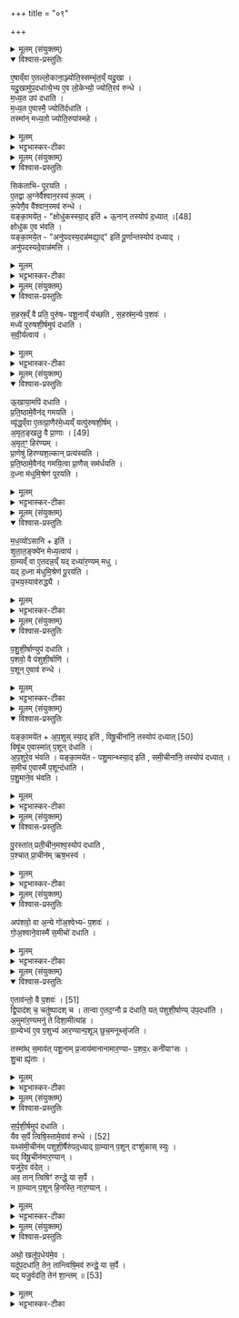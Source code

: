 +++
title = "०९"

+++

<details><summary>मूलम् (संयुक्तम्)</summary>

ए॒षाव्ँवा ए॒तल्लो॒काना॒ञ्ज्योति॒स्सम्भृ॑त॒य्ँयदु॒खा यदु॒खामु॑प॒दधा॑त्ये॒भ्य ए॒व लो॒केभ्यो॒ ज्योति॒रव॑ रुन्द्धे मध्य॒त उप॑ दधाति मध्य॒त ए॒वास्मै॒ ज्योति॑र्दधाति॒ तस्मा॑न्मध्य॒तो ज्योति॒रुपा॑स्महे॒
</details>

<details open><summary>विश्वास-प्रस्तुतिः</summary>

ए॒षाव्ँवा ए॒तल्लो॒काना॒ञ्ज्योति॒स्सम्भृ॑त॒य्ँ यदु॒खा ।  
यदु॒खामु॑प॒दधा॑त्ये॒भ्य ए॒व लो॒केभ्यो॒ ज्योति॒रव॑ रुन्धे ।  
म॒ध्य॒त उप॑ दधाति ।  
म॒ध्य॒त ए॒वास्मै॒ ज्योति॑र्दधाति ।  
तस्मा॑न् मध्य॒तो ज्योति॒रुपा॑स्महे ।  
</details>

<details><summary>मूलम्</summary>

ए॒षाव्ँवा ए॒तल्लो॒काना॒ञ्ज्योति॒स्सम्भृ॑त॒य्ँ यदु॒खा ।  
यदु॒खामु॑प॒दधा॑त्ये॒भ्य ए॒व लो॒केभ्यो॒ ज्योति॒रव॑ रुन्धे ।  
म॒ध्य॒त उप॑ दधाति ।  
म॒ध्य॒त ए॒वास्मै॒ ज्योति॑र्दधाति ।  
तस्मा॑न् मध्य॒तो ज्योति॒रुपा॑स्महे ।  
</details>

<details><summary>भट्टभास्कर-टीका</summary>

1एषां वा इत्यादि ॥ मुख्योखोपधानविधिः । मध्यत इति । देहस्य मध्ये ज्योतिः ऐश्वरमुपास्महे सर्वेऽपि वयम् ॥
</details>

<details><summary>मूलम् (संयुक्तम्)</summary>

सिक॑ताभिᳶ पूरयत्ये॒तद्वा अ॒ग्नेर्वै॑श्वान॒रस्य॑ रू॒पꣳ रू॒पेणै॒व वै॑श्वान॒रमव॑ रुन्द्धे॒ यङ्का॒मये॑त॒ क्षोधु॑कस्स्या॒दित्यू॒नान्तस्योप॑ [48]  
द॒ध्या॒त्क्षोधु॑क ए॒व भ॑वति॒ यङ्का॒मये॒तानु॑पदस्य॒दन्न॑मद्या॒दिति॑ पू॒र्णान्तस्योप॑ दध्या॒दनु॑पदस्यदे॒वान्न॑मत्ति
</details>

<details open><summary>विश्वास-प्रस्तुतिः</summary>

सिक॑ताभिᳶ पूरयति ।  
ए॒तद्वा अ॒ग्नेर्वै॑श्वान॒रस्य॑ रू॒पम् ।  
रू॒पेणै॒व वै॑श्वान॒रमव॑ रुन्धे ।  
यङ्का॒मये॑त॒ - "क्षोधु॑कस्स्या॒द् इति॑ + ऊ॒नान् तस्योप॑  द॒ध्यात् ।[48]  
क्षोधु॑क ए॒व भ॑वति ।  
यङ्का॒मये॒त - "अनु॑पदस्य॒दन्न॑मद्या॒द्" इति॑ पू॒र्णान्तस्योप॑ दध्याद् ।  
अनु॑पदस्यदे॒वान्न॑मत्ति ।   
</details>

<details><summary>मूलम्</summary>

सिक॑ताभिᳶ पूरयति ।  
ए॒तद्वा अ॒ग्नेर्वै॑श्वान॒रस्य॑ रू॒पम् ।  
रू॒पेणै॒व वै॑श्वान॒रमव॑ रुन्धे ।  
यङ्का॒मये॑त॒ - "क्षोधु॑कस्स्या॒द् इति॑ + ऊ॒नान् तस्योप॑  द॒ध्यात् ।[48]  
क्षोधु॑क ए॒व भ॑वति ।  
यङ्का॒मये॒त - "अनु॑पदस्य॒दन्न॑मद्या॒द्" इति॑ पू॒र्णान्तस्योप॑ दध्याद् ।  
अनु॑पदस्यदे॒वान्न॑मत्ति ।   
</details>

<details><summary>भट्टभास्कर-टीका</summary>

2सिकताभिरित्यादि ॥ गतम् । क्षोधुकः क्षुच्छीलः । छान्दस उकञ् । अनुपदस्यत् अक्षीयमाणम् । दसु उपक्षये, दैवादिकः ॥
</details>

<details><summary>मूलम् (संयुक्तम्)</summary>

स॒हस्र॒व्ँवै प्रति॒ पुरु॑षᳶ पशू॒नाय्ँय॑च्छति स॒हस्र॑म॒न्ये प॒शवो॒ मध्ये॑ पुरुषशी॒र्षमुप॑ दधाति सवीर्य॒त्वाय
</details>

<details open><summary>विश्वास-प्रस्तुतिः</summary>

स॒हस्र॒व्ँ वै प्रति॒ पुरु॑षᳶ पशू॒नाय्ँ य॑च्छति , स॒हस्र॑म॒न्ये प॒शवः॑ ।   
मध्ये॑ पुरुषशी॒र्षमुप॑ दधाति ।  
स॒वी॒र्यत्वाय॑ ।  
</details>

<details><summary>मूलम्</summary>

स॒हस्र॒व्ँ वै प्रति॒ पुरु॑षᳶ पशू॒नाय्ँ य॑च्छति , स॒हस्र॑म॒न्ये प॒शवः॑ ।   
मध्ये॑ पुरुषशी॒र्षमुप॑ दधाति ।  
स॒वी॒र्यत्वाय॑ ।  
</details>

<details><summary>भट्टभास्कर-टीका</summary>

3सहस्रं वा इति ॥ पुरुषशीर्षोपधानविधिः । येषामत्र शिरांसि उपधीयन्ते पुरुषाश्ववृषभवृष्णिबस्तानां तेषां मध्ये एक एव पुरुष उपधीयमानशिरस्कः प्रपशूनां सहस्रं प्रतियच्छति यजमानाय, तस्मात् सहस्रसम्मितं पुरुषशिर इति । मन्त्रलिङ्गं च – 'सहस्रस्य प्रतिमां विश्वरूपम्' इति । अन्ये तु - अश्वादयः पशवः सर्वेऽपि सम्भूय सहस्रं पशूनां प्रतियच्छन्ति, तस्मात् प्राधान्यात् मध्ये पुरुषशीर्षं पुरुषशिर उपदधाति सवीर्यत्वायाग्नेः । 'शीर्षच्छन्दसि' इति शीर्षन्भावः । 'नपुंसकादन्यतरस्याम्' इत्यच् समासान्तः ॥
</details>

<details><summary>मूलम् (संयुक्तम्)</summary>

ऊ॒खाया॒मपि॑ दधाति प्रति॒ष्ठामे॒वैन॑द्गमयति॒ व्यृ॑द्ध॒व्ँवा ए॒तत्प्रा॒णैर॑मे॒ध्यय्ँयत्पु॑रुषशी॒र्षम॒मृत॒ङ्खलु॒ वै प्रा॒णाः [49]  
अ॒मृत॒ꣳ॒ हिर॑ण्यम्प्रा॒णेषु॑ हिरण्यश॒ल्कान्प्रत्य॑स्यति प्रति॒ष्ठामे॒वैन॑द्गमयि॒त्वा प्रा॒णैस्सम॑र्धयति द॒ध्ना म॑धुमि॒श्रेण॑ पूरयति
</details>

<details open><summary>विश्वास-प्रस्तुतिः</summary>

ऊ॒खाया॒मपि॑ दधाति ।  
प्र॒ति॒ष्ठामे॒वैन॑द् गमयति ।  
व्यृ॑द्ध॒व्ँवा ए॒तत्प्रा॒णैर॑मे॒ध्यय्ँ यत्पु॑रुषशी॒र्षम् ।  
अ॒मृत॒ङ्खलु॒ वै प्रा॒णाः । [49]  
अ॒मृत॒ꣳ॒ हिर॑ण्यम् ।  
प्रा॒णेषु॑ हिरण्यश॒ल्कान् प्रत्य॑स्यति ।  
प्र॒ति॒ष्ठामे॒वैन॑द् गमयि॒त्वा प्रा॒णैस् सम॑र्धयति ।  
द॒ध्ना म॑धुमि॒श्रेण॑ पूरयति ।  
</details>

<details><summary>मूलम्</summary>

ऊ॒खाया॒मपि॑ दधाति ।  
प्र॒ति॒ष्ठामे॒वैन॑द् गमयति ।  
व्यृ॑द्ध॒व्ँवा ए॒तत्प्रा॒णैर॑मे॒ध्यय्ँ यत्पु॑रुषशी॒र्षम् ।  
अ॒मृत॒ङ्खलु॒ वै प्रा॒णाः । [49]  
अ॒मृत॒ꣳ॒ हिर॑ण्यम् ।  
प्रा॒णेषु॑ हिरण्यश॒ल्कान् प्रत्य॑स्यति ।  
प्र॒ति॒ष्ठामे॒वैन॑द् गमयि॒त्वा प्रा॒णैस् सम॑र्धयति ।  
द॒ध्ना म॑धुमि॒श्रेण॑ पूरयति ।  
</details>

<details><summary>भट्टभास्कर-टीका</summary>

4उखायामित्यादि ॥ गतम् । प्राणिरहितत्वादमेध्यं अमेधार्हम् । मेधं नार्हतीति दण्डादित्वात् यः । 'ययतोश्चातदर्थे' इत्युत्तरपदान्तोदात्तत्वम् । अमृतमिति । मृतमेषां नास्तीति अमृतम् । प्राणाः हिरण्यं चामृतहेतुः ॥
</details>

<details><summary>मूलम् (संयुक्तम्)</summary>

मध॒व्यो॑ऽसा॒नीति॑ शृतात॒ङ्क्ये॑न मेध्य॒त्वाय॑ ग्रा॒म्यव्ँवा ए॒तदन्न॒य्ँयद्दध्या॑र॒ण्यम्मधु॒ यद्द॒ध्ना म॑धुमि॒श्रेण॑ पू॒रय॑त्यु॒भय॒स्याव॑रुद्ध्यै
</details>

<details open><summary>विश्वास-प्रस्तुतिः</summary>

म॒ध॒व्यो॑ऽसानि + इति॑ ।  
शृ॒ता॒त॒ङ्क्ये॑न मेध्य॒त्वाय॑ ।  
ग्रा॒म्यव्ँ वा ए॒तदन्न॒य्ँ यद् दध्या॑र॒ण्यम् मधु ।  
यद् द॒ध्ना म॑धुमि॒श्रेण॑ पू॒रय॑ति ।   
उ॒भय॒स्याव॑रुद्ध्यै ।  
</details>

<details><summary>मूलम्</summary>

म॒ध॒व्यो॑ऽसानि + इति॑ ।  
शृ॒ता॒त॒ङ्क्ये॑न मेध्य॒त्वाय॑ ।  
ग्रा॒म्यव्ँ वा ए॒तदन्न॒य्ँ यद् दध्या॑र॒ण्यम् मधु ।  
यद् द॒ध्ना म॑धुमि॒श्रेण॑ पू॒रय॑ति ।   
उ॒भय॒स्याव॑रुद्ध्यै ।  
</details>

<details><summary>भट्टभास्कर-टीका</summary>

5मधव्य इति । मधुमान् भूयासमिति । 'मधोर्ञ च' इति यत् । शृतातंक्येनेति ॥ पूरयतीत्येव । श्रितेन पयसा कृतातञ्चनम् । तञ्चु संकोचने, 'ऋहलोर्ण्यत्' 'चजोः कुघिण्यतोः' इति कुत्वम् । ग्राम्यं वा इत्यादि गतम् ॥
</details>

<details><summary>मूलम् (संयुक्तम्)</summary>

पशुशी॒र्षाण्युप॑ दधाति प॒शवो॒ वै प॑शुशी॒र्षाणि॑ प॒शूने॒वाव॑ रुन्द्धे॒
</details>

<details open><summary>विश्वास-प्रस्तुतिः</summary>

प॒शु॒शी॒र्षाण्युप॑ दधाति ।  
प॒शवो॒ वै प॑शुशी॒र्षाणि॑ ।   
प॒शून् ए॒वाव॑ रुन्धे ।  
</details>

<details><summary>मूलम्</summary>

प॒शु॒शी॒र्षाण्युप॑ दधाति ।  
प॒शवो॒ वै प॑शुशी॒र्षाणि॑ ।   
प॒शून् ए॒वाव॑ रुन्धे ।  
</details>

<details><summary>भट्टभास्कर-टीका</summary>

6पशुशीर्षाणीति ॥ अश्वादीनां शिरांसि । पशवो वा इति । तत्साधनत्वात्ताच्छब्द्यम् ॥
</details>

<details><summary>मूलम् (संयुक्तम्)</summary>

यङ्का॒मये॑ताप॒शुस्स्या॒दिति॑ [50]  
वि॒षू॒चीना॑नि॒ तस्योप॑ दध्या॒द्विषू॑च ए॒वास्मा॑त्प॒शून्द॑धात्यप॒शुरे॒व भ॑वति॒ यङ्का॒मये॑त पशु॒मान्थ्स्या॒दिति॑ समी॒चीना॑नि॒ तस्योप॑ दध्याथ्स॒मीच॑ ए॒वास्मै॑ प॒शून्द॑धाति पशु॒माने॒व भ॑वति
</details>

<details open><summary>विश्वास-प्रस्तुतिः</summary>

यङ्का॒मये॑त + अ॒प॒शुस् स्या॒द् इति॑ , विषू॒चीना॑नि॒ तस्योप॑ दध्यात् [50]   
विषू॑च ए॒वास्मा॑त् प॒शून् द॑धाति ।  
अ॒प॒शुरे॒व भ॑वति ।
यङ्का॒मये॑त - पशु॒मान्थ्स्या॒द् इति॑ , समी॒चीना॑नि॒ तस्योप॑ दध्यात् ।  
स॒मीच॑ ए॒वास्मै॑ प॒शून्द॑धाति ।  
प॒शु॒माने॒व भ॑वति ।   
</details>

<details><summary>मूलम्</summary>

यङ्का॒मये॑त + अ॒प॒शुस् स्या॒द् इति॑ , विषू॒चीना॑नि॒ तस्योप॑ दध्यात् [50]   
विषू॑च ए॒वास्मा॑त् प॒शून् द॑धाति ।  
अ॒प॒शुरे॒व भ॑वति ।
यङ्का॒मये॑त - पशु॒मान्थ्स्या॒द् इति॑ , समी॒चीना॑नि॒ तस्योप॑ दध्यात् ।  
स॒मीच॑ ए॒वास्मै॑ प॒शून्द॑धाति ।  
प॒शु॒माने॒व भ॑वति ।   
</details>

<details><summary>भट्टभास्कर-टीका</summary>

7यमित्यादि ॥ अपशुः पशुहीनः । 'नञ्सुभ्याम्' इत्युत्तरपदान्तोदात्तत्वम् । विषूचीनानि विष्वङ्मुखानि अभिमुखानि विषु नाना अञ्चतीति 'ऋत्विक्' इत्यादिना क्विन् । विभाषाञ्चेरदिक्स्त्रियाम्' इति खः । 'चौ' इति पूर्वपदस्य दीर्घत्वम् । विषूच इति अव्ययपूर्वपदप्रकृतिस्वरत्वम् ।"अञ्चेश्छन्दसि' इति व्यत्ययेन न प्रवर्तते । अस्मादिति । 'अन्यारादितरर्ते' इति पञ्चमी । पशुमानिति 'ह्रस्वनुङ्भ्याम्' इति मतुप उदात्तत्वम् । समीचीनानि सङ्गतमुखानि । 'समस्समि' इति सम्यादेशः । पूर्ववद्दीर्घत्वम् । समीच इति पूर्वपदस्य अन्तोदात्तत्वं, पूर्ववत् 'अञ्चेश्छन्दसि' इति न प्रवर्तते ॥
</details>

<details><summary>मूलम् (संयुक्तम्)</summary>

पु॒रस्ता॑त्प्रती॒चीन॒मश्व॒स्योप॑ दधाति प॒श्चात्प्रा॒चीन॑मृष॒भस्य
</details>

<details open><summary>विश्वास-प्रस्तुतिः</summary>

पु॒रस्ता॑त् प्रती॒चीन॒मश्व॒स्योप॑ दधाति ,  
प॒श्चात् प्रा॒चीन॑म् ऋष॒भस्य॑ ।  
</details>

<details><summary>मूलम्</summary>

पु॒रस्ता॑त् प्रती॒चीन॒मश्व॒स्योप॑ दधाति ,  
प॒श्चात् प्रा॒चीन॑म् ऋष॒भस्य॑ ।  
</details>

<details><summary>भट्टभास्कर-टीका</summary>

8पुरस्तादिति ॥ पुरस्तात् प्रत्यङ्मुख उपविश्यात्मनि प्रतीचीनमश्वस्य शिर उपदधाति । पश्चात्प्राङ्मुख उपविश्य प्राचीनमृषभस्य शिर उपदधाति । पुरस्तात् पूर्वस्यां दिशि । 'दिक्छब्देभ्यः' इति 'अस्ताति च' इति पुरादेशः । 'पश्चात्' इति पुरस्तादित्यर्थे निपात्यते ॥
</details>

<details><summary>मूलम् (संयुक्तम्)</summary>

अप॑शवो॒ वा अ॒न्ये गो॑अ॒श्वेभ्यᳶ॑ प॒शवो॑ गोअ॒श्वाने॒वास्मै॑ स॒मीचो॑ दधात्य्
</details>

<details open><summary>विश्वास-प्रस्तुतिः</summary>

अप॑शवो॒ वा अ॒न्ये गो॑अ॒श्वेभ्यᳶ॑ प॒शवः॑ ।  
गो॒अ॒श्वाने॒वास्मै॑ स॒मीचो॑ दधाति ।  
</details>

<details><summary>मूलम्</summary>

अप॑शवो॒ वा अ॒न्ये गो॑अ॒श्वेभ्यᳶ॑ प॒शवः॑ ।  
गो॒अ॒श्वाने॒वास्मै॑ स॒मीचो॑ दधाति ।  
</details>

<details><summary>भट्टभास्कर-टीका</summary>

9अपशवो वा इत्यादि ॥ गोऽश्वव्यतिरिक्ताः सर्वे अपशवः अपशुकल्पाः । 'सर्वत्र विभाषाञ्चेः' इति प्रकृत्या भावः । अश्वर्षभयोः समीचीनतया गोऽश्वान् सर्वानस्मै समीचीनान् स्थापयति । प्राधान्याद्गोऽश्वग्रहाम् । वृष्णिबस्तयोरिति तुल्यो न्यायः ॥
</details>

<details><summary>मूलम् (संयुक्तम्)</summary>

ए॒ताव॑न्तो॒ वै प॒शवः॑ [51]  
द्वि॒पाद॑श्च॒ चतु॑ष्पादश्च॒ तान्वा ए॒तद॒ग्नौ प्र द॑धाति॒ यत्प॑शुशी॒र्षाण्यु॑प॒दधा॑त्य॒मुमा॑र॒ण्यमनु॑ ते दिशा॒मीत्या॑ह ग्रा॒म्येभ्य॑ ए॒व प॒शुभ्य॑ आर॒ण्यान्प॒शूञ्छुच॒मनूथ्सृ॑जति॒ तस्मा॑थ्स॒माव॑त्पशू॒नाम्प्र॒जाय॑मानानामार॒ण्याᳶ प॒शव॒ᳵ कनी॑याꣳसश्शु॒चा ह्यृ॑तास्
</details>

<details open><summary>विश्वास-प्रस्तुतिः</summary>

ए॒ताव॑न्तो॒ वै प॒शवः॑ । [51]  
द्वि॒पाद॑श् च॒ चतु॑ष्पादश् च ।
तान्वा ए॒तद॒ग्नौ प्र द॑धाति॒ यत् प॑शुशी॒र्षाण्य् उ॑प॒दधा॑ति ।  
अ॒मुमा॑र॒ण्यमनु॑ ते दिशा॒मीत्या॑ह ।  
ग्रा॒म्येभ्य॑ ए॒व प॒शुभ्य॑ आर॒ण्यान्प॒शूञ् छुच॒मनूथ्सृ॑जति ।   

तस्मा॑थ् स॒माव॑त् पशू॒नाम् प्र॒जाय॑मानानामार॒ण्याᳶ प॒शव॒ᳵ कनी॑याꣳसः ।   
शु॒चा ह्यृ॑ताः ।  
</details>

<details><summary>मूलम्</summary>

ए॒ताव॑न्तो॒ वै प॒शवः॑ । [51]  
द्वि॒पाद॑श् च॒ चतु॑ष्पादश् च ।
तान्वा ए॒तद॒ग्नौ प्र द॑धाति॒ यत् प॑शुशी॒र्षाण्य् उ॑प॒दधा॑ति ।  
अ॒मुमा॑र॒ण्यमनु॑ ते दिशा॒मीत्या॑ह ।  
ग्रा॒म्येभ्य॑ ए॒व प॒शुभ्य॑ आर॒ण्यान्प॒शूञ् छुच॒मनूथ्सृ॑जति ।   

तस्मा॑थ् स॒माव॑त् पशू॒नाम् प्र॒जाय॑मानानामार॒ण्याᳶ प॒शव॒ᳵ कनी॑याꣳसः ।   
शु॒चा ह्यृ॑ताः ।  
</details>

<details><summary>भट्टभास्कर-टीका</summary>

10एतावन्त इत्यादिना उत्सर्गैरुपस्थानं विदधाति ॥ द्विपाद इति । 'सङ्ख्यासुपूर्वस्य' इति लोप समासान्तः । 'द्वित्रिभ्यां पद्दन्' इत्युत्तरपदान्तोदात्तत्वम् । प्रदधाति प्रक्षिपति । तस्मात्प्रतिविधानं कार्यमित्याह - अमुमित्यादि । अमुमिति सामान्यनिर्देशो मयुगौरादीनाम् । एतदुक्तं भवति - 'मयुमारण्यमनु ते दिशामि' 'गौरमारण्यमनुते दिशामि' इत्येवमुपधानान्तरं उत्सर्गमुपतिष्ठते । तेन ग्राम्येभ्यः पशुभ्य आदाय आरण्यान् पशून् अनु लक्षीकृत्य च शुचं शोकमुत्सृजति । तस्मादित्यादि । समावत्समं 'समादावतुप्' इति स्वार्थे वतुप् कनीयांसः अल्पतराः । शुचा ह्यृताः शुचं प्राप्तत्वात् ॥
</details>

<details><summary>मूलम् (संयुक्तम्)</summary>

स॑र्पशी॒र्षमुप॑ दधाति॒ यैव स॒र्पे त्विषि॒स्तामे॒वाव॑ रुन्द्धे [52]  
यथ्स॑मी॒चीन॑म्पशुशी॒र्षैरु॑पद॒ध्याद्ग्रा॒म्यान्प॒शून्दꣳशु॑कास्स्यु॒र्यद्वि॑षू॒चीन॑मार॒ण्यान्यजु॑रे॒व व॑दे॒दव॒ तान्त्विषिꣳ॑ रुन्द्धे॒ या स॒र्पे न ग्रा॒म्यान्प॒शून्हि॒नस्ति॒ नार॒ण्यान्
</details>

<details open><summary>विश्वास-प्रस्तुतिः</summary>

स॒र्प॒शी॒र्षमुप॑ दधाति ।  
यैव स॒र्पे त्विषि॒स्तामे॒वाव॑ रुन्धे । [52]  
यथ्स॑मी॒चीन॑म् पशुशी॒र्षैरु॑पद॒ध्याद् ग्रा॒म्यान् प॒शून् दꣳशु॑कास् स्युः ।  
यद् वि॑षू॒चीन॑मार॒ण्यान् ।  
यजु॑रे॒व व॑देत् ।  
अव॒ तान् त्विषिꣳ॑ रुन्द्धे॒ या स॒र्पे ।  
न ग्रा॒म्यान् प॒शून् हि॒नस्ति॒ नार॒ण्यान् ।  
</details>

<details><summary>मूलम्</summary>

स॒र्प॒शी॒र्षमुप॑ दधाति ।  
यैव स॒र्पे त्विषि॒स्तामे॒वाव॑ रुन्धे । [52]  
यथ्स॑मी॒चीन॑म् पशुशी॒र्षैरु॑पद॒ध्याद् ग्रा॒म्यान् प॒शून् दꣳशु॑कास् स्युः ।  
यद् वि॑षू॒चीन॑मार॒ण्यान् ।  
यजु॑रे॒व व॑देत् ।  
अव॒ तान् त्विषिꣳ॑ रुन्द्धे॒ या स॒र्पे ।  
न ग्रा॒म्यान् प॒शून् हि॒नस्ति॒ नार॒ण्यान् ।  
</details>

<details><summary>भट्टभास्कर-टीका</summary>

11सर्पशीर्षमित्यादि ॥ पूर्ववत्समासान्तः । त्विषिः दीप्तिः । यदित्यादि । ग्राम्यान् पशून् दन्दशुका दंशनशीलाः सर्वाः स्युः यद्विषूचीनं आरण्यानिति दन्दशूकास्स्युरिति । एवं छान्दस उकञि 'नलोकाव्ययनिष्ठा' इति षष्ठीप्रतिषेधः । उक्ता ग्राम्यारण्याः पशवः । तस्मात् 'नमो अस्तु सर्पेभ्यः' इति मन्त्रानेव वदेत् न सर्पशिर उपदध्यात् । यजुश्शब्दो मन्त्रमचनः । यजुर्वदनेन त्विषेः लाभः । अनुपधानेन उक्तदोषाप्रसङ्ग इति ॥
</details>

<details><summary>मूलम् (संयुक्तम्)</summary>

अथो॒ खलू॑प॒धेय॑मे॒व यदु॑प॒दधा॑ति॒ तेन॒ तान्त्विषि॒मव॑ रुन्द्धे॒ या स॒र्पे यद्यजु॒र्वद॑ति॒ तेन॑ शा॒न्तम् ॥ [53]  
</details>

<details open><summary>विश्वास-प्रस्तुतिः</summary>

अथो॒ खलू॑प॒धेय॑मे॒व ।  
यदु॑प॒दधा॑ति॒ तेन॒ तान्त्विषि॒मव॑ रुन्द्धे॒ या स॒र्पे ।  
यद् यजु॒र्वद॑ति॒ तेन॑ शा॒न्तम् ॥ [53]  
</details>

<details><summary>मूलम्</summary>

अथो॒ खलू॑प॒धेय॑मे॒व ।  
यदु॑प॒दधा॑ति॒ तेन॒ तान्त्विषि॒मव॑ रुन्द्धे॒ या स॒र्पे ।  
यद् यजु॒र्वद॑ति॒ तेन॑ शा॒न्तम् ॥ [53]  
</details>

<details><summary>भट्टभास्कर-टीका</summary>

12अथो खल्वित्यादि पक्षान्तरविधिः ॥ उपधानेन त्विषिलाभः, यजुर्वदनेन दोषशान्तिरिति । शान्तं शिवमित्यर्थः । अत्र ब्राह्मणानुसारिण आहुः - पशुशीर्षोपधानानन्तरं सर्पशीषोर्पधानमिति । मन्त्राम्नानानुसारिणस्तु हिरण्मयपुरुषोपधानानन्तरं सर्पशीर्षोपधानमिति ॥

इति पञ्चमे द्वितीये नवमोनुवाकः ॥  
</details>
